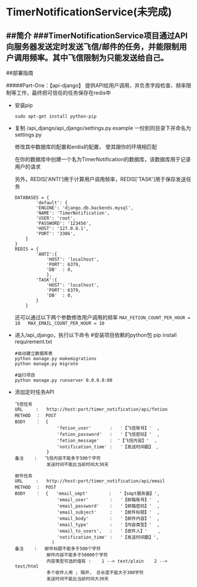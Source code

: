 # TimerNotificationService(未完成)

##简介
###TimerNotificationService项目通过API向服务器发送定时发送飞信/邮件的任务，并能限制用户调用频率。其中飞信限制为只能发送给自己。
---

##部署指南

#####Part-One：【api-django】 提供API给用户调用，并负责字段检查、频率限制等工作，最终把可信任的任务保存在redis中
*   安装pip
	
	```	
	sudo apt-get install python-pip
	```
*   复制 /api_django/api_django/settings.py.example 一份到同目录下并命名为 settings.py
    
    修改其中数据库的配置和erdis的配置， 使其跟你的环境相匹配
    
    在你的数据库中创建一个名为TimerNotification的数据库，该数据库用于记录用户的请求

    另外，REDIS['ANTI']用于计算用户调用频率，REDIS['TASK']用于保存发送任务
	```    
	DATABASES = {
    		'default': {
			'ENGINE': 'django.db.backends.mysql',
			'NAME': 'TimerNotification',
			'USER': 'root',
			'PASSWORD': '123456',
			'HOST': '127.0.0.1',
			'PORT': '3306',
		}
	}
	REDIS = {
        	'ANTI':{
	        	'HOST': 'localhost',
	        	'PORT': 6379,
	        	'DB'  : 0,
            	},	
    		'TASK':{
	    		'HOST': 'localhost',
	    		'PORT': 6379,
	    		'DB'  : 0,
        	}	
    	}
	```
    还可以通过以下两个参数修改用户调用的频率
    	```
    	MAX_FETION_COUNT_PER_HOUR = 10  
        MAX_EMAIL_COUNT_PER_HOUR = 10
        ```
*   进入/api_django，执行以下命令
        #安装项目依赖的python包
        pip install requirement.txt
        
        #自动建立数据库表
        python manage.py makemigrations
        python manage.py migrate

        #运行项目
        python manage.py runserver 0.0.0.0:80
*   添加定时任务API
        
		飞信任务
        URL     :   http://host:port/timer_notification/api/fetion
        METHOD  ：  POST
        BODY    ：  {   
                        'fetion_user'       :   '【飞信账号】'  ,                                                       
                        'fetion_password'   :   '【飞信密码】'  ,                                                                                   
                        'fetion_message'    :  '【飞信内容】'  ,                                                                                                                          
                        'notification_time' :   '【发送时间戳】 ,
                    }
        备注    :   飞信内容不能多于500个字符
                    发送时间不能比当前时间大30天
        
        邮件任务
        URL     :   http://host:port/timer_notification/api/email
        METHOD  ：  POST
        BODY    ：  {   'email_smpt'        :   '【smpt服务器】',                                                                                                      
                        'email_user'        :   '【邮箱账号】'  ,                                                                                                                                                                      
                        'email_password'    :  	'【邮箱密码】'  ,                                                                                                                                                                         
                        'email_subject'     :   '【邮件标题】'  ,                                                                                                                                                                             
                        'email_body'        :   '【邮件内容】'  ,                                                                                                                                                                                           
                        'email_type'        :   '【内容类型】'  ,                                                                                                                                                                                       
                        'email_to_users',   :   '【收件人】'    ,                                                                                                                                                                                        
                        'notification_time' :   '【发送时间戳】',                                                                                                                                                                         
                      ) 
        备注    :   邮件标题不能多于500个字符
                    邮件内容不能多于50000个字符
                    内容类型可选的值有 :    1 --> text/plain    2 --> text/html
                    多个收件人用 ; 隔开， 总长度不能大于300字符
                    发送时间不能比当前时间大30天
